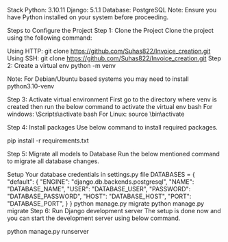 Stack
Python: 3.10.11
Django: 5.1.1
Database: PostgreSQL
Note: Ensure you have Python installed on your system before proceeding.

Steps to Configure the Project
Step 1: Clone the Project
Clone the project using the following command:

Using HTTP:
git clone https://github.com/Suhas822/Invoice_creation.git
Using SSH:
git clone https://github.com/Suhas822/Invoice_creation.git
Step 2: Create a virtual env python -m venv

Note: For Debian/Ubuntu based systems you may need to install python3.10-venv

Step 3: Activate virtual environment First go to the directory where venv is created then run the below command to activate the virtual env bash For windows: <env-name>\Scripts\activate bash For Linux: source \bin\activate

Step 4: Install packages Use below command to install required packages.

pip install -r requirements.txt

Step 5: Migrate all models to Database Run the below mentioned command to migrate all database changes.
 
Setup Your database credentials in settings.py file DATABASES = { "default": { "ENGINE": "django.db.backends.postgresql", "NAME": "DATABASE_NAME", "USER": "DATABASE_USER", "PASSWORD": "DATABASE_PASSWORD", "HOST": "DATABASE_HOST", "PORT": "DATABASE_PORT", } } python manage.py migrate
 python manage.py migrate
Step 6: Run Django development server The setup is done now and you can start the development server using below command.

python manage.py runserver
